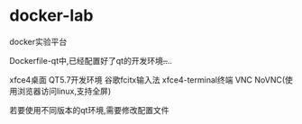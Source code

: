 # docker-lab
docker实验平台

Dockerfile-qt中,已经配置好了qt的开发环境~~..~~..

xfce4桌面
QT5.7开发环境
谷歌fcitx输入法
xfce4-terminal终端
VNC
NoVNC(使用浏览器访问linux,支持全屏)

若要使用不同版本的qt环境,需要修改配置文件